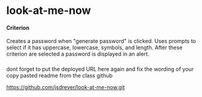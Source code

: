 # look-at-me-now
#### Criterion
Creates a password when "generate password" is clicked. Uses prompts to select if it has uppercase, lowercase, symbols, and length. After these criterion are selected a password is displayed in an alert.

###
dont forget to put the deployed URL here again and fix the wording of your copy pasted readme from the class github

https://github.com/jsdrever/look-at-me-now.git